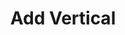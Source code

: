---
title: Add Vertical
excerpt: This lets you add a new vertical to an org.
api:
  file: organization-1.json
  operationId: add-vertical
deprecated: false
hidden: true
metadata:
  title: ''
  description: ''
  robots: index
next:
  description: ''
---